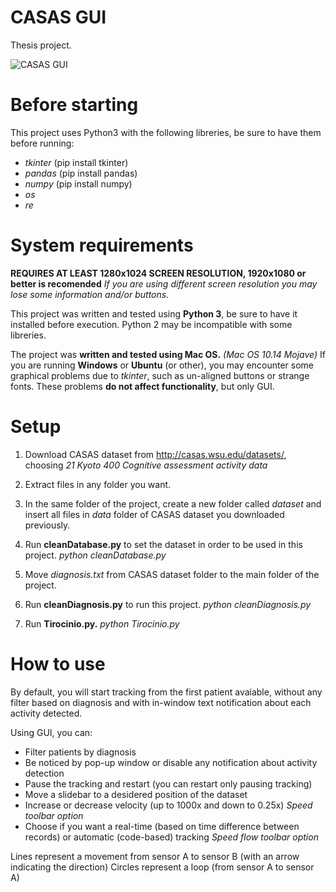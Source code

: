 # CASAS GUI
Thesis project.

![CASAS GUI](https://scontent-mxp1-1.xx.fbcdn.net/v/t1.15752-9/72592385_529871357797630_2532323197441802240_n.jpg?_nc_cat=107&_nc_oc=AQkddzzNXzEU0buNYzYqKgxY11uVmZOPXT3ah1oZcVEy4zz9Hf6sBHFoF9TfpCKTkWc&_nc_ht=scontent-mxp1-1.xx&oh=e793a156ddd749b534943fa3393c948b&oe=5E5ED383)

# **Before starting**
This project uses Python3 with the following libreries, be sure to have them before running:

- _tkinter_ (pip install tkinter)
- _pandas_ (pip install pandas)
- _numpy_ (pip install numpy)
- _os_
- _re_

# **System requirements**
**REQUIRES AT LEAST 1280x1024 SCREEN RESOLUTION, 1920x1080 or better is recomended**
_If you are using different screen resolution you may lose some information and/or buttons._

This project was written and tested using **Python 3**, be sure to have it installed before execution. Python 2 may be incompatible with some libreries.

The project was **written and tested using Mac OS.** _(Mac OS 10.14 Mojave)_
If you are running **Windows** or **Ubuntu** (or other), you may encounter some graphical problems due to _tkinter_, such as un-aligned buttons or strange fonts.
These problems **do not affect functionality**, but only GUI.


# **Setup**
1) Download CASAS dataset from http://casas.wsu.edu/datasets/, choosing _21 Kyoto 400 Cognitive assessment activity data_

2) Extract files in any folder you want.
 
3) In the same folder of the project, create a new folder called _dataset_ and insert all files in _data_ folder of CASAS dataset you downloaded previously.

4) Run **cleanDatabase.py** to set the dataset in order to be used in this project. _python cleanDatabase.py_

5) Move _diagnosis.txt_ from CASAS dataset folder to the main folder of the project.

6) Run **cleanDiagnosis.py** to run this project. _python cleanDiagnosis.py_

7) Run **Tirocinio.py.** _python Tirocinio.py_

# **How to use**
By default, you will start tracking from the first patient avaiable, without any filter based on diagnosis and with in-window text notification about each activity detected.

Using GUI, you can:
- Filter patients by diagnosis
- Be noticed by pop-up window or disable any notification about activity detection
- Pause the tracking and restart (you can restart only pausing tracking)
- Move a slidebar to a desidered position of the dataset
- Increase or decrease velocity (up to 1000x and down to 0.25x) _Speed toolbar option_
- Choose if you want a real-time (based on time difference between records) or automatic (code-based) tracking _Speed flow toolbar option_

Lines represent a movement from sensor A to sensor B (with an arrow indicating the direction)
Circles represent a loop (from sensor A to sensor A)
